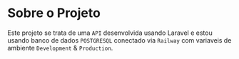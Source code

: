 # Sobre o Projeto

Este projeto se trata de uma `API` desenvolvida usando Laravel e estou usando banco de dados `POSTGRESQL` conectado via `Railway` com variaveis de ambiente `Development` & `Production`.